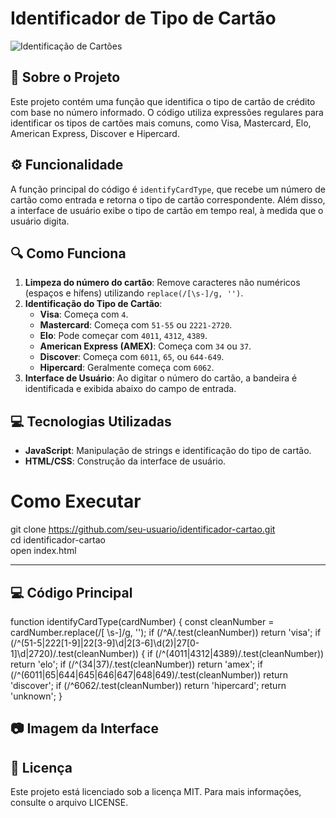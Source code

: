 # Identificador de Tipo de Cartão

![Identificação de Cartões](https://via.placeholder.com/800x400.png?text=Identificador+de+Cart%C3%A3o)

## 📌 Sobre o Projeto
Este projeto contém uma função que identifica o tipo de cartão de crédito com base no número informado. O código utiliza expressões regulares para identificar os tipos de cartões mais comuns, como Visa, Mastercard, Elo, American Express, Discover e Hipercard.

## ⚙️ Funcionalidade
A função principal do código é `identifyCardType`, que recebe um número de cartão como entrada e retorna o tipo de cartão correspondente. Além disso, a interface de usuário exibe o tipo de cartão em tempo real, à medida que o usuário digita.

## 🔍 Como Funciona
1. **Limpeza do número do cartão**: Remove caracteres não numéricos (espaços e hífens) utilizando `replace(/[\s-]/g, '')`.
2. **Identificação do Tipo de Cartão**:
   - **Visa**: Começa com `4`.
   - **Mastercard**: Começa com `51-55` ou `2221-2720`.
   - **Elo**: Pode começar com `4011`, `4312`, `4389`.
   - **American Express (AMEX)**: Começa com `34` ou `37`.
   - **Discover**: Começa com `6011`, `65`, ou `644-649`.
   - **Hipercard**: Geralmente começa com `6062`.
3. **Interface de Usuário**: Ao digitar o número do cartão, a bandeira é identificada e exibida abaixo do campo de entrada.

## 💻 Tecnologias Utilizadas
- **JavaScript**: Manipulação de strings e identificação do tipo de cartão.
- **HTML/CSS**: Construção da interface de usuário.



#  Como Executar

git clone https://github.com/seu-usuario/identificador-cartao.git  
cd identificador-cartao  
open index.html  

---

## 💻 Código Principal

function identifyCardType(cardNumber) {
    const cleanNumber = cardNumber.replace(/[ \s-]/g, '');
    if (/^A/.test(cleanNumber)) return 'visa';
    if (/^(51-5|222[1-9]|22[3-9]\d|2[3-6]\d(2)|27[0-1]\d|2720)/.test(cleanNumber)) {
    if (/^(4011|4312|4389)/.test(cleanNumber)) return 'elo';
    if (/^(34|37)/.test(cleanNumber)) return 'amex';
    if (/^(6011|65|644|645|646|647|648|649)/.test(cleanNumber)) return 'discover';
    if (/^6062/.test(cleanNumber)) return 'hipercard';
    return 'unknown';
}


## 📷 Imagem da Interface


## 📄 Licença
Este projeto está licenciado sob a licença MIT. Para mais informações, consulte o arquivo LICENSE.

